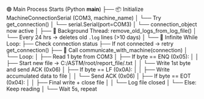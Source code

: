 🟢 Main Process Starts (Python __main__)
├── 📦 Initialize MachineConnectionSerial (COM3, machine_name)
│     └── Try get_connection()
│           └── serial.Serial(port=COM3)
│           └── connection_object now active
│
├── 🧹 Background Thread: remove_old_logs_from_log_file()
│     └── Every 24 hrs → deletes old `.log` lines (>10 days)
│
└── 🔁 Infinite While Loop:
      ├── Check connection status
      ├── If not connected → retry get_connection()
      ├── 🔁 Call communicate_with_machine(connection)
      │     └── Loop:
      │           ├── Read 1 byte from COM3
      │           ├── If byte == ENQ (0x05):
      │           │     ├── Start new file → C:/ASTM/root/report_file/<timestamp>.txt
      │           │     └── Write 1st byte and send ACK (0x06)
      │           ├── If byte == LF (0x0A):
      │           │     ├── Write accumulated data to file
      │           │     └── Send ACK (0x06)
      │           ├── If byte == EOT (0x04):
      │           │     ├── Final write + close file
      │           │     └── Log file closed
      │           └── Else: Keep reading
      │
      └── Wait 5s, repeat


